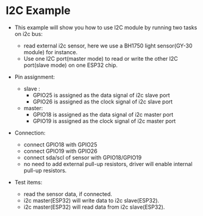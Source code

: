 # I2C Example

 
* This example will show you how to use I2C module by running two tasks on i2c bus:
 
    * read external i2c sensor, here we use a BH1750 light sensor(GY-30 module) for instance.
    * Use one I2C port(master mode) to read or write the other I2C port(slave mode) on one ESP32 chip.
 
* Pin assignment:
 
    * slave :
        * GPIO25 is assigned as the data signal of i2c slave port
        * GPIO26 is assigned as the clock signal of i2c slave port
    * master:
        * GPIO18 is assigned as the data signal of i2c master port
        * GPIO19 is assigned as the clock signal of i2c master port
 
* Connection:
 
    * connect GPIO18 with GPIO25
    * connect GPIO19 with GPIO26
    * connect sda/scl of sensor with GPIO18/GPIO19
    * no need to add external pull-up resistors, driver will enable internal pull-up resistors.
 
* Test items:
 
    * read the sensor data, if connected.
    * i2c master(ESP32) will write data to i2c slave(ESP32).
    * i2c master(ESP32) will read data from i2c slave(ESP32).
